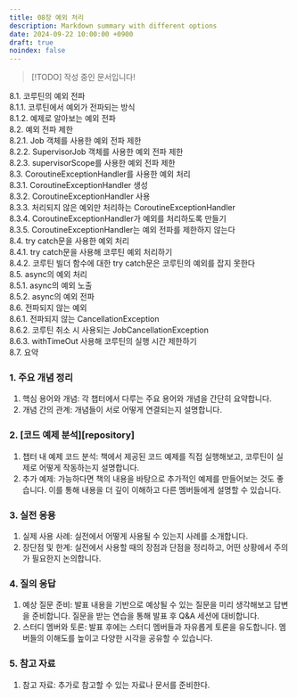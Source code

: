 ```yaml
---
title: 08장 예외 처리
description: Markdown summary with different options
date: 2024-09-22 10:00:00 +0900
draft: true
noindex: false
---
```

 
> [!TODO] 작성 중인 문서입니다!


8.1. 코루틴의 예외 전파  
8.1.1. 코루틴에서 예외가 전파되는 방식  
8.1.2. 예제로 알아보는 예외 전파  
8.2. 예외 전파 제한  
8.2.1. Job 객체를 사용한 예외 전파 제한  
8.2.2. SupervisorJob 객체를 사용한 예외 전파 제한  
8.2.3. supervisorScope를 사용한 예외 전파 제한  
8.3. CoroutineExceptionHandler를 사용한 예외 처리  
8.3.1. CoroutineExceptionHandler 생성  
8.3.2. CoroutineExceptionHandler 사용  
8.3.3. 처리되지 않은 예외만 처리하는 CoroutineExceptionHandler  
8.3.4. CoroutineExceptionHandler가 예외를 처리하도록 만들기  
8.3.5. CoroutineExceptionHandler는 예외 전파를 제한하지 않는다  
8.4. try catch문을 사용한 예외 처리  
8.4.1. try catch문을 사용해 코루틴 예외 처리하기  
8.4.2. 코루틴 빌더 함수에 대한 try catch문은 코루틴의 예외를 잡지 못한다  
8.5. async의 예외 처리  
8.5.1. async의 예외 노출  
8.5.2. async의 예외 전파  
8.6. 전파되지 않는 예외  
8.6.1. 전파되지 않는 CancellationException  
8.6.2. 코루틴 취소 시 사용되는 JobCancellationException  
8.6.3. withTimeOut 사용해 코루틴의 실행 시간 제한하기  
8.7. 요약  


### 1. 주요 개념 정리
1. 핵심 용어와 개념: 각 챕터에서 다루는 주요 용어와 개념을 간단히 요약합니다.
2. 개념 간의 관계: 개념들이 서로 어떻게 연결되는지 설명합니다.
### 2. [코드 예제 분석][repository]
1. 챕터 내 예제 코드 분석: 책에서 제공된 코드 예제를 직접 실행해보고, 코루틴이 실제로 어떻게 작동하는지 설명합니다.
2. 추가 예제: 가능하다면 책의 내용을 바탕으로 추가적인 예제를 만들어보는 것도 좋습니다. 이를 통해 내용을 더 깊이 이해하고 다른 멤버들에게 설명할 수 있습니다.
### 3. 실전 응용
1. 실제 사용 사례: 실전에서 어떻게 사용될 수 있는지 사례를 소개합니다.
2. 장단점 및 한계: 실전에서 사용할 때의 장점과 단점을 정리하고, 어떤 상황에서 주의가 필요한지 논의합니다.
### 4. 질의 응답
1. 예상 질문 준비: 발표 내용을 기반으로 예상될 수 있는 질문을 미리 생각해보고 답변을 준비합니다. 질문을 받는 연습을 통해 발표 후 Q&A 세션에 대비합니다.
2. 스터디 멤버와 토론: 발표 후에는 스터디 멤버들과 자유롭게 토론을 유도합니다. 멤버들의 이해도를 높이고 다양한 시각을 공유할 수 있습니다.
### 5. 참고 자료
1. 참고 자료: 추가로 참고할 수 있는 자료나 문서를 준비한다.

